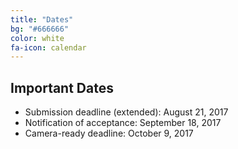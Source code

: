 ```yaml
---
title: "Dates"
bg: "#666666"
color: white
fa-icon: calendar
---
```


## Important Dates 

- Submission deadline (extended): August 21, 2017
- Notification of acceptance: September 18, 2017
- Camera-ready deadline: October 9, 2017

